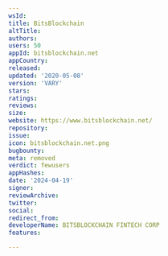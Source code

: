 ```yaml
---
wsId: 
title: BitsBlockchain
altTitle: 
authors: 
users: 50
appId: bitsblockchain.net
appCountry: 
released: 
updated: '2020-05-08'
version: 'VARY'
stars: 
ratings: 
reviews: 
size: 
website: https://www.bitsblockchain.net/
repository: 
issue: 
icon: bitsblockchain.net.png
bugbounty: 
meta: removed
verdict: fewusers
appHashes: 
date: '2024-04-19'
signer: 
reviewArchive: 
twitter: 
social: 
redirect_from: 
developerName: BITSBLOCKCHAIN FINTECH CORP
features: 

---
```



